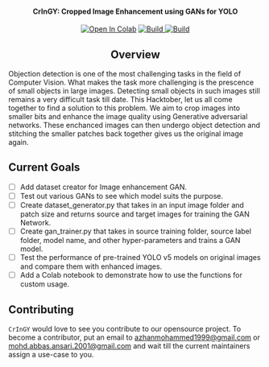 <h4 align="center">
  CrInGY: Cropped Image Enhancement using GANs for YOLO
</h4>

<p align="center">
    <a href="https://colab.research.google.com/github/sheikhazhanmohammed/CrInGY/"><img src="https://colab.research.google.com/assets/colab-badge.svg" alt="Open In Colab"></a>
    <a href="https://circleci.com/gh/huggingface/transformers">
        <img alt="Build" src="https://img.shields.io/badge/python-3%2B-brightgreen?logo=Python">
    </a>
    <a href="https://circleci.com/gh/huggingface/transformers">
        <img alt="Build" src="https://img.shields.io/badge/git-2.29.2-brightgreen?logo=git">
    </a>
</p>

## <div align="center">Overview</div>

Objection detection is one of the most challenging tasks in the field of Computer Vision. What makes the task more challenging is the prescence of small objects in large images. Detecting small objects in such images still remains a very difficult task till date. This Hacktober, let us all come together to find a solution to this problem. We aim to crop images into smaller bits and enhance the image quality using Generative adversarial networks. These enchanced images can then undergo object detection and stitching the smaller patches back together gives us the original image again.

## Current Goals

- [ ] Add dataset creator for Image enhancement GAN.
- [ ] Test out various GANs to see which model suits the purpose.
- [ ] Create dataset_generator.py that takes in an input image folder and patch size and returns source and target images for training the GAN Network.
- [ ] Create gan_trainer.py that takes in source training folder, source label folder, model name, and other hyper-parameters and trains a GAN model.
- [ ] Test the performance of pre-trained YOLO v5 models on original images and compare them with enhanced images.
- [ ] Add a Colab notebook to demonstrate how to use the functions for custom usage.

## Contributing

`CrInGY` would love to see you contribute to our opensource project. To become a contributor, put an email to azhanmohammed1999@gmail.com or mohd.abbas.ansari.2001@gmail.com and wait till the current maintainers assign a use-case to you.


